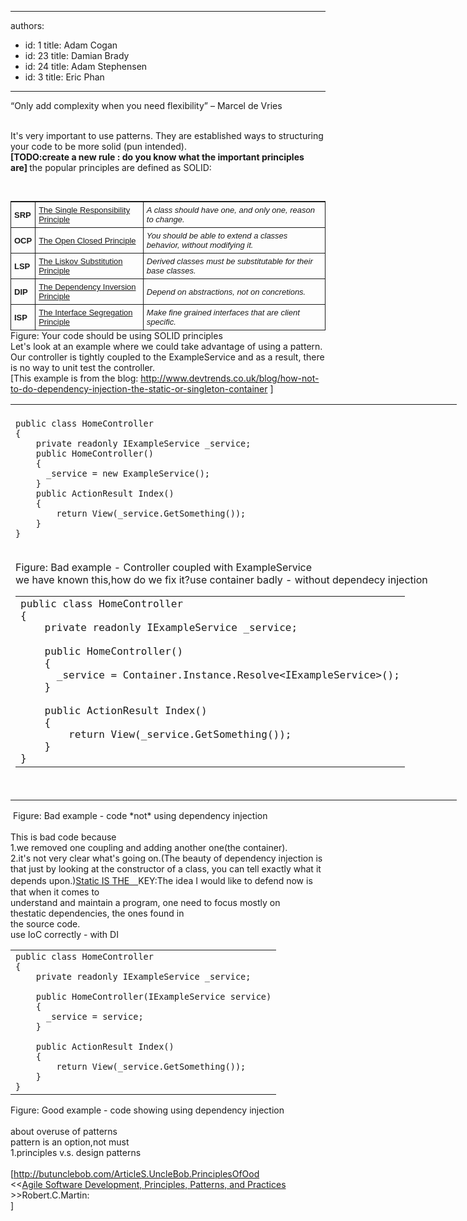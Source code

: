 

---
authors:
  - id: 1
    title: Adam Cogan
  - id: 23
    title: Damian Brady
  - id: 24
    title: Adam Stephensen
  - id: 3
    title: Eric Phan
---




<span class='intro'> <div><span>“Only add complexity when you need flexibility” – Marcel de Vries</span></div>
​ </span>

It's very important to use patterns.&#160;They are established ways to structuring your code to be more solid (pun intended).<br><strong>[TODO&#58;create a new rule &#58; do you know what the important principles are]&#160;</strong>the popular principles&#160;are defined as SOLID&#58;​<div><br><table cellspacing="0" border="1" style="font-size&#58;13px;border-top-width&#58;1px;border-top-style&#58;solid;border-top-color&#58;initial;font-family&#58;'lucida grande', 'bitstream vera sans', 'trebuchet ms', verdana, tahoma, arial, sans-serif;border-right-width&#58;0px;border-right-style&#58;solid;border-right-color&#58;initial;border-bottom-width&#58;0px;border-bottom-style&#58;solid;border-bottom-color&#58;initial;padding-bottom&#58;0px;padding-top&#58;0px;padding-left&#58;0px;margin-top&#58;0px;margin-right&#58;0px;margin-bottom&#58;0px;margin-left&#58;0px;border-left-width&#58;1px;border-left-style&#58;solid;border-left-color&#58;initial;line-height&#58;normal;padding-right&#58;0px;"><tbody><tr><td style="border-top-width&#58;0px;border-top-style&#58;solid;border-top-color&#58;initial;border-right-width&#58;1px;border-right-style&#58;solid;border-right-color&#58;initial;border-bottom-width&#58;1px;border-bottom-style&#58;solid;border-bottom-color&#58;initial;padding-bottom&#58;5px;padding-top&#58;5px;padding-left&#58;5px;border-left-width&#58;0px;border-left-style&#58;solid;border-left-color&#58;initial;padding-right&#58;5px;"><b>SRP</b></td>
<td style="border-top-width&#58;0px;border-top-style&#58;solid;border-top-color&#58;initial;border-right-width&#58;1px;border-right-style&#58;solid;border-right-color&#58;initial;border-bottom-width&#58;1px;border-bottom-style&#58;solid;border-bottom-color&#58;initial;padding-bottom&#58;5px;padding-top&#58;5px;padding-left&#58;5px;border-left-width&#58;0px;border-left-style&#58;solid;border-left-color&#58;initial;padding-right&#58;5px;"><a href="http&#58;//www.objectmentor.com/resources/articles/srp.pdf" style="background-color&#58;transparent;">The Single Responsibility Principle</a></td>
<td style="border-top-width&#58;0px;border-top-style&#58;solid;border-top-color&#58;initial;border-right-width&#58;1px;border-right-style&#58;solid;border-right-color&#58;initial;border-bottom-width&#58;1px;border-bottom-style&#58;solid;border-bottom-color&#58;initial;padding-bottom&#58;5px;padding-top&#58;5px;padding-left&#58;5px;border-left-width&#58;0px;border-left-style&#58;solid;border-left-color&#58;initial;padding-right&#58;5px;"><i>A class should have one, and only one, reason to change.</i></td></tr>
<tr><td style="border-top-width&#58;0px;border-top-style&#58;solid;border-top-color&#58;initial;border-right-width&#58;1px;border-right-style&#58;solid;border-right-color&#58;initial;border-bottom-width&#58;1px;border-bottom-style&#58;solid;border-bottom-color&#58;initial;padding-bottom&#58;5px;padding-top&#58;5px;padding-left&#58;5px;border-left-width&#58;0px;border-left-style&#58;solid;border-left-color&#58;initial;padding-right&#58;5px;"><b>OCP</b></td>
<td style="border-top-width&#58;0px;border-top-style&#58;solid;border-top-color&#58;initial;border-right-width&#58;1px;border-right-style&#58;solid;border-right-color&#58;initial;border-bottom-width&#58;1px;border-bottom-style&#58;solid;border-bottom-color&#58;initial;padding-bottom&#58;5px;padding-top&#58;5px;padding-left&#58;5px;border-left-width&#58;0px;border-left-style&#58;solid;border-left-color&#58;initial;padding-right&#58;5px;"><a href="http&#58;//www.objectmentor.com/resources/articles/ocp.pdf" style="background-color&#58;transparent;">The Open Closed Principle</a></td>
<td style="border-top-width&#58;0px;border-top-style&#58;solid;border-top-color&#58;initial;border-right-width&#58;1px;border-right-style&#58;solid;border-right-color&#58;initial;border-bottom-width&#58;1px;border-bottom-style&#58;solid;border-bottom-color&#58;initial;padding-bottom&#58;5px;padding-top&#58;5px;padding-left&#58;5px;border-left-width&#58;0px;border-left-style&#58;solid;border-left-color&#58;initial;padding-right&#58;5px;"><i>You&#160;should be able to extend a classes behavior, without modifying it.</i></td></tr>
<tr><td style="border-top-width&#58;0px;border-top-style&#58;solid;border-top-color&#58;initial;border-right-width&#58;1px;border-right-style&#58;solid;border-right-color&#58;initial;border-bottom-width&#58;1px;border-bottom-style&#58;solid;border-bottom-color&#58;initial;padding-bottom&#58;5px;padding-top&#58;5px;padding-left&#58;5px;border-left-width&#58;0px;border-left-style&#58;solid;border-left-color&#58;initial;padding-right&#58;5px;"><b>LSP</b></td>
<td style="border-top-width&#58;0px;border-top-style&#58;solid;border-top-color&#58;initial;border-right-width&#58;1px;border-right-style&#58;solid;border-right-color&#58;initial;border-bottom-width&#58;1px;border-bottom-style&#58;solid;border-bottom-color&#58;initial;padding-bottom&#58;5px;padding-top&#58;5px;padding-left&#58;5px;border-left-width&#58;0px;border-left-style&#58;solid;border-left-color&#58;initial;padding-right&#58;5px;"><a href="http&#58;//www.objectmentor.com/resources/articles/lsp.pdf" style="background-color&#58;transparent;">The Liskov Substitution Principle</a></td>
<td style="border-top-width&#58;0px;border-top-style&#58;solid;border-top-color&#58;initial;border-right-width&#58;1px;border-right-style&#58;solid;border-right-color&#58;initial;border-bottom-width&#58;1px;border-bottom-style&#58;solid;border-bottom-color&#58;initial;padding-bottom&#58;5px;padding-top&#58;5px;padding-left&#58;5px;border-left-width&#58;0px;border-left-style&#58;solid;border-left-color&#58;initial;padding-right&#58;5px;"><i>Derived classes must be substitutable for their base classes.</i></td></tr>
<tr><td style="border-top-width&#58;0px;border-top-style&#58;solid;border-top-color&#58;initial;border-right-width&#58;1px;border-right-style&#58;solid;border-right-color&#58;initial;border-bottom-width&#58;1px;border-bottom-style&#58;solid;border-bottom-color&#58;initial;padding-bottom&#58;5px;padding-top&#58;5px;padding-left&#58;5px;border-left-width&#58;0px;border-left-style&#58;solid;border-left-color&#58;initial;padding-right&#58;5px;"><b>DIP</b></td>
<td style="border-top-width&#58;0px;border-top-style&#58;solid;border-top-color&#58;initial;border-right-width&#58;1px;border-right-style&#58;solid;border-right-color&#58;initial;border-bottom-width&#58;1px;border-bottom-style&#58;solid;border-bottom-color&#58;initial;padding-bottom&#58;5px;padding-top&#58;5px;padding-left&#58;5px;border-left-width&#58;0px;border-left-style&#58;solid;border-left-color&#58;initial;padding-right&#58;5px;"><a href="http&#58;//www.objectmentor.com/resources/articles/dip.pdf" style="background-color&#58;transparent;">The Dependency Inversion Principle</a></td>
<td style="border-top-width&#58;0px;border-top-style&#58;solid;border-top-color&#58;initial;border-right-width&#58;1px;border-right-style&#58;solid;border-right-color&#58;initial;border-bottom-width&#58;1px;border-bottom-style&#58;solid;border-bottom-color&#58;initial;padding-bottom&#58;5px;padding-top&#58;5px;padding-left&#58;5px;border-left-width&#58;0px;border-left-style&#58;solid;border-left-color&#58;initial;padding-right&#58;5px;"><i>Depend on abstractions, not on concretions.</i></td></tr>
<tr><td style="border-top-width&#58;0px;border-top-style&#58;solid;border-top-color&#58;initial;border-right-width&#58;1px;border-right-style&#58;solid;border-right-color&#58;initial;border-bottom-width&#58;1px;border-bottom-style&#58;solid;border-bottom-color&#58;initial;padding-bottom&#58;5px;padding-top&#58;5px;padding-left&#58;5px;border-left-width&#58;0px;border-left-style&#58;solid;border-left-color&#58;initial;padding-right&#58;5px;"><b>ISP</b></td>
<td style="border-top-width&#58;0px;border-top-style&#58;solid;border-top-color&#58;initial;border-right-width&#58;1px;border-right-style&#58;solid;border-right-color&#58;initial;border-bottom-width&#58;1px;border-bottom-style&#58;solid;border-bottom-color&#58;initial;padding-bottom&#58;5px;padding-top&#58;5px;padding-left&#58;5px;border-left-width&#58;0px;border-left-style&#58;solid;border-left-color&#58;initial;padding-right&#58;5px;"><a href="http&#58;//www.objectmentor.com/resources/articles/isp.pdf" style="background-color&#58;transparent;">The Interface Segregation Principle</a></td>
<td style="border-top-width&#58;0px;border-top-style&#58;solid;border-top-color&#58;initial;border-right-width&#58;1px;border-right-style&#58;solid;border-right-color&#58;initial;border-bottom-width&#58;1px;border-bottom-style&#58;solid;border-bottom-color&#58;initial;padding-bottom&#58;5px;padding-top&#58;5px;padding-left&#58;5px;border-left-width&#58;0px;border-left-style&#58;solid;border-left-color&#58;initial;padding-right&#58;5px;"><i>Make fine grained interfaces that are client specific.​</i></td></tr></tbody></table>
<span class="ssw-rteStyle-FigureNormal">Figure&#58; Your code&#160;should be using SOLID&#160;principles&#160;</span></div>
<div>Let's look at an example where we could take advantage of using a pattern.</div>
<div><div><span>Our controller is tightly coupled to the ExampleService and as a result, there is no way to unit test the controller.</span></div>
<div><span>[This example is&#160;from the blog&#58;</span> <a href="http&#58;//www.devtrends.co.uk/blog/how-not-to-do-dependency-injection-the-static-or-singleton-container">http&#58;//www.devtrends.co.uk/blog/how-not-to-do-dependency-injection-the-static-or-singleton-container</a>&#160;<span>]</span> <table cellspacing="0" cellpadding="0" border="0" style="height&#58;auto;width&#58;714px;"><tbody><tr><td><div><div>&#160;</div>
<div class="ssw-rteStyle-CodeArea" style="height&#58;228px;width&#58;67.05%;"><code>public class HomeController<br>&#123;<br>&#160;&#160;&#160; private readonly IExampleService _service;<br>&#160;&#160;&#160; public HomeController()<br>&#160;&#160;&#160; &#123;<br>&#160;&#160;&#160;&#160;&#160; _service = new ExampleService();<br>&#160;&#160;&#160; &#125;&#160;&#160;&#160;&#160; <br>&#160;&#160;&#160; public ActionResult Index()<br>&#160;&#160;&#160; &#123;<br>&#160;&#160;&#160;&#160;&#160;&#160;&#160; return View(_service.GetSomething());<br>&#160;&#160;&#160; &#125;<br>&#125;​</code></div>
<div class="ssw-rteStyle-FigureBad">Figure&#58; Bad example -&#160;Controller coupled with ExampleService</div>

<div>we have known this,how do we fix it?use container badly - without dependecy injection</div>
<div class="ssw-rteStyle-CodeArea" style="height&#58;322px;width&#58;66.86%;"><code><table cellspacing="0" cellpadding="0" border="0" style="height&#58;auto;width&#58;714px;"><tbody><tr><td><div><div>public class HomeController<br>&#123;<br>&#160;&#160;&#160; private readonly IExampleService _service;<br>&#160;&#160;&#160;&#160; <br>&#160;&#160;&#160; public HomeController()<br>&#160;&#160;&#160; &#123;<br>&#160;&#160;&#160;&#160;&#160; _service = Container.Instance.Resolve&lt;IExampleService&gt;();<br>&#160;&#160;&#160; &#125;<br>&#160;&#160;&#160;&#160; <br>&#160;&#160;&#160; public ActionResult Index()<br>&#160;&#160;&#160; &#123;<br>&#160;&#160;&#160;&#160;&#160;&#160;&#160; return View(_service.GetSomething());<br>&#160;&#160;&#160; &#125;<br>&#125;</div></div></td></tr></tbody></table></code></div></div></td></tr></tbody></table>
<div class="ssw-rteStyle-FigureBad"><span>&#160;Figure&#58;&#160;Bad example - code *not*&#160;using dependency injection</span></div>
<div>&#160;</div>
<div>This is bad&#160;code because</div>
<div><span>1.we removed one coupling and adding another one(the container).</span></div>
<div><span>2.it's not very clear what's going on.(</span><span>The beauty of dependency injection is that just by looking at the constructor of a class, you can tell exactly what it depends upon.</span>)<a href="http&#58;//codebetter.com/patricksmacchia/2009/02/01/understanding-code-static-vs-dynamic-dependencies/">Static IS THE　</a><span></span><span>KEY</span>&#58;<span>The</span><span></span><span> idea I would like to&#160;</span>defend now is that&#160;when it comes to</div>
understand and maintain a program, one need to focus mostly on thestatic&#160;dependencies, the ones found in<br>the source code<span>.</span> <div>use IoC correctly - with&#160;DI&#160;</div>
<div>
<div><table class="ssw-rteStyle-CodeArea" cellspacing="0" cellpadding="0" border="0" style="height&#58;auto;width&#58;714px;"><tbody><tr><td><div><div><code>public class HomeController<br>&#123;<br>&#160;&#160;&#160; private readonly IExampleService _service;<br>&#160;&#160;&#160;&#160;&#160;<br>&#160;&#160;&#160; public HomeController(IExampleService service)<br>&#160;&#160;&#160; &#123;<br>&#160;&#160;&#160;&#160;&#160; _service = service;<br>&#160;&#160;&#160; &#125;<br>&#160;&#160;&#160;&#160;&#160;<br>&#160;&#160;&#160; public ActionResult Index()<br>&#160;&#160;&#160; &#123;<br>&#160;&#160;&#160;&#160;&#160;&#160;&#160; return View(_service.GetSomething());<br>&#160;&#160;&#160; &#125;<br>&#125;​</code></div></div></td></tr></tbody></table>
<span class="ssw-rteStyle-FigureGood"><span>Figure&#58; Good example - code showing using dependency injection</span></span><div><span><br></span></div>
<div><span>about overuse of patterns​</span></div>
<div><span>pattern is an option,not must</span></div>
<div><span>1.principles v.s. design patterns</span></div>
<br><div>[<a href="http&#58;//butunclebob.com/ArticleS.UncleBob.PrinciplesOfOod">http&#58;//butunclebob.com/ArticleS.UncleBob.PrinciplesOfOod</a></div>
<div>&lt;&lt;<a href="http&#58;//codebetter.com/davidhayden/2005/05/20/agile-software-development-principles-patterns-and-practices/">Agile Software Development, Principles, Patterns, and Practices</a>​&gt;&gt;Robert.C.Martin&#58;</div>
<div><a href="http&#58;//butunclebob.com/ArticleS.UncleBob.PrinciplesOfOod"></a>]</div>
<div>&#160;</div></div></div>
​​</div></div>
​


